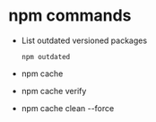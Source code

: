 # npm commands

* List outdated versioned packages

    ``` nodejs
    npm outdated
    ```
* npm cache

* npm cache verify
* npm cache clean --force
